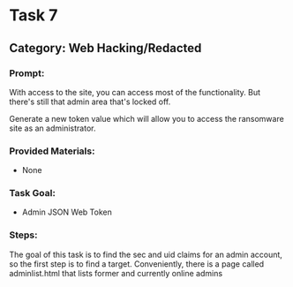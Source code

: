 # Task 7
## Category: Web Hacking/Redacted
### Prompt:
With access to the site, you can access most of the functionality. But there's still that admin area that's locked off.

Generate a new token value which will allow you to access the ransomware site as an administrator.
### Provided Materials:
- None
### Task Goal:
- Admin JSON Web Token
### Steps:
The goal of this task is to find the sec and uid claims for an admin account, so the first step is to find a target.
Conveniently, there is a page called adminlist.html that lists former and currently online admins

